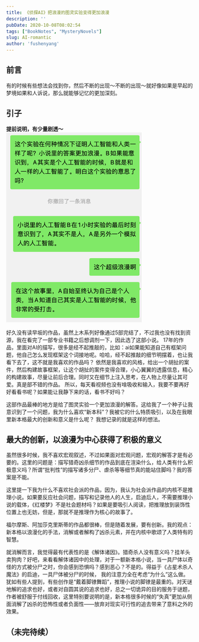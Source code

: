 ```yaml
---
title: 《侦探AI》把浪漫的图灵实验变得更加浪漫
description: ''
pubDate: 2020-10-08T08:02:54
tags: ["BookNotes", "MysteryNovels"]
slug: AI-romantic
author: 'fushenyang'
---
```


## 前言

有的时候有些想法会找到你，然后不断的出现～不断的出现～就好像如果是早起的梦境如果和人诉说，那么就能够记忆的更加深刻。

## 引子

**提前说明，有少量剧透～**
![我读完《侦探AI》和友人的对话](arc-2-AI-romantic/talk-with-friend.png)

好久没有读早坂的作品，虽然上木系列好像通过5部完结了，不过我也没有找到资源，我在看完了一部专业书籍之后想调剂一下，因此选了这部小说。
17年的作品，里面对AI的描写，很多是经不起推敲的，比如：ai如果能知道自己有框架问题，他自己怎么发现框架这个词接地呢。哈哈，经不起推敲的细节明摆着，也让我看下去了，这不就是我喜欢的作品吗？
依然是我喜欢的风格，给出一个胡扯的案件，然后构建故事框架，让这个胡扯的案件变得合理，小心翼翼的透露信息，精心的构建故事，尽量让前后合理。同时又在细节上注入思考，在人物上尽量让其可爱。真是部不错的作品。
所以，每天看视频也没有啥吸收和输入，我要不要再好好看看书呢？如果能让我静下来的话，看书不好吗？

这部作品最棒的地方是给了图灵实验一个更加浪漫的解答。这给我了一个种子让我意识到了一个问题，我为什么喜欢“新本科”？我被它的什么特质吸引，以及在我眼里新本格最大的创新和意义是什么呢？
我想记录的就是这样的想法。

## 最大的创新，以浪漫为中心获得了积极的意义

虽然很多时候，我不喜欢宏观叙述，不过如果面对宏观问题，宏观的解答才是有必要的。这里的问题是：描写猎奇凶杀细节的作品到底在渲染什么，给人类有什么积极意义吗？所谓“批判性”的描写诸多分尸、虐杀等等细节真的能站住脚吗？我的答案是不能。

这里提一下我为什么不喜欢社会派的作品，因为，我认为社会派作品的内核不是推理小说。如果要反应社会问题，描写和记录他人的人生，启迪后人，不需要推理小说的载体，《红楼梦》不是社会题材吗？如果是要吸引人阅读，把推理放到装饰性位置上也无妨，但是，那就不是推理作为核心的故事了。

福尔摩斯、阿加莎克里斯蒂的作品都很棒，但是随着发展，要有创新。我的观点：新本格以浪漫化的手法，消解或者解构了凶杀元素，并在内核中歌颂了人类特有的智慧。

就消解而言，我觉得最有代表性的是《解体诸因》。猎奇杀人没有意义吗？挂羊头卖狗肉？好吧，来看看解体诸因中的处理，对于一额新本格小说，当一具尸体以奇怪的方式被分尸之时，你会感到恐惧吗？感到恶心？不是的。得益于《占星术杀人魔法》的启迪，一具尸体被分尸的时候， 我的注意力全在考虑“为什么”这么做。犹如有些人提到，有些创作是“戴着脚镣舞蹈”，推理小说的脚镣是最重的。对天谜地解的追求也好，或者对自圆其说的追求也好，总之一切诡异的目的服务于谜题，作者被舒服于付线回收，这里特别要说明的是，新本格很多时候的“失真”更加从侧面消解了凶杀的恐怖性或者负面性——放弃对现实可行性的追去带来了意料之外的效果。

## （未完待续）
